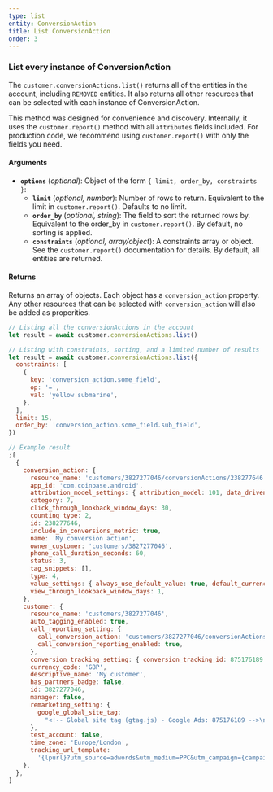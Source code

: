 ```yaml
---
type: list
entity: ConversionAction
title: List ConversionAction
order: 3
---
```


### List every instance of ConversionAction

The `customer.conversionActions.list()` returns all of the entities in the account, including `REMOVED` entities. It also returns all other resources that can be selected with each instance of ConversionAction.

This method was designed for convenience and discovery. Internally, it uses the `customer.report()` method with all `attributes` fields included. For production code, we recommend using `customer.report()` with only the fields you need.

#### Arguments

- **`options`** (_optional_): Object of the form `{ limit, order_by, constraints }`:
  - **`limit`** (_optional, number_): Number of rows to return. Equivalent to the limit in `customer.report()`. Defaults to no limit.
  - **`order_by`** (_optional, string_): The field to sort the returned rows by. Equivalent to the order_by in `customer.report()`. By default, no sorting is applied.
  - **`constraints`** (_optional, array/object_): A constraints array or object. See the `customer.report()` documentation for details. By default, all entities are returned.

#### Returns

Returns an array of objects.
Each object has a `conversion_action` property. Any other resources that can be selected with `conversion_action` will also be added as properities.

```javascript
// Listing all the conversionActions in the account
let result = await customer.conversionActions.list()

// Listing with constraints, sorting, and a limited number of results
let result = await customer.conversionActions.list({
  constraints: [
    {
      key: 'conversion_action.some_field',
      op: '=',
      val: 'yellow submarine',
    },
  ],
  limit: 15,
  order_by: 'conversion_action.some_field.sub_field',
})
```

```javascript
// Example result
;[
  {
    conversion_action: {
      resource_name: 'customers/3827277046/conversionActions/238277646',
      app_id: 'com.coinbase.android',
      attribution_model_settings: { attribution_model: 101, data_driven_model_status: 5 },
      category: 7,
      click_through_lookback_window_days: 30,
      counting_type: 2,
      id: 238277646,
      include_in_conversions_metric: true,
      name: 'My conversion action',
      owner_customer: 'customers/3827277046',
      phone_call_duration_seconds: 60,
      status: 3,
      tag_snippets: [],
      type: 4,
      value_settings: { always_use_default_value: true, default_currency_code: 'GBP', default_value: 1 },
      view_through_lookback_window_days: 1,
    },
    customer: {
      resource_name: 'customers/3827277046',
      auto_tagging_enabled: true,
      call_reporting_setting: {
        call_conversion_action: 'customers/3827277046/conversionActions/179',
        call_conversion_reporting_enabled: true,
      },
      conversion_tracking_setting: { conversion_tracking_id: 875176189 },
      currency_code: 'GBP',
      descriptive_name: 'My customer',
      has_partners_badge: false,
      id: 3827277046,
      manager: false,
      remarketing_setting: {
        google_global_site_tag:
          "<!-- Global site tag (gtag.js) - Google Ads: 875176189 -->\n<script async src=\"https://www.googletagmanager.com/gtag/js?id=AW-875176189\"></script>\n<script>\n  window.dataLayer = window.dataLayer || [];\n  function gtag(){dataLayer.push(arguments);}\n  gtag('js', new Date());\n\n  gtag('config', 'AW-875176189');\n</script>\n",
      },
      test_account: false,
      time_zone: 'Europe/London',
      tracking_url_template:
        '{lpurl}?utm_source=adwords&utm_medium=PPC&utm_campaign={campaignid}&utm_term={ifsearch:{keyword}}{ifcontent:{placement}}&utm_content={creative}&network={network}&adgroupid={adgroupid}&matchtype={matchtype}&adposition={adposition}&targetid={targetid}&target={target}&device={device}&devicemodel={devicemodel}',
    },
  },
]
```
